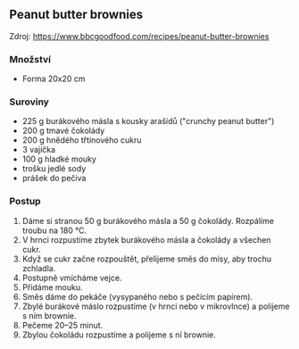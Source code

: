 ## Peanut butter brownies

Zdroj: <https://www.bbcgoodfood.com/recipes/peanut-butter-brownies>

### Množství

- Forma 20x20 cm

### Suroviny

- 225 g burákového másla s kousky arašídů ("crunchy peanut butter")
- 200 g tmavé čokolády
- 200 g hnědého třtinového cukru
- 3 vajíčka
- 100 g hladké mouky
- trošku jedlé sody
- prášek do pečiva

### Postup

1. Dáme si stranou 50 g burákového másla a 50 g čokolády. Rozpálíme troubu na 180 °C.
2. V hrnci rozpustíme zbytek burákového másla a čokolády a všechen cukr.
3. Když se cukr začne rozpouštět, přelijeme směs do mísy, aby trochu zchladla.
4. Postupně vmícháme vejce.
5. Přidáme mouku.
6. Směs dáme do pekáče (vysypaného nebo s pečícím papírem).
7. Zbylé burákové máslo rozpustíme (v hrnci nebo v mikrovlnce) a polijeme s ním brownie.
8. Pečeme 20–25 minut.
9. Zbylou čokoládu rozpustíme a polijeme s ní brownie.
